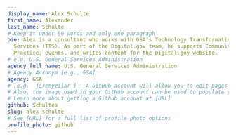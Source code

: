 ```yaml
---
display_name: Alex Schulte
first_name: Alexander
last_name: Schulte
# Keep it under 50 words and only one paragraph
bio: Alex is a consultant who works with GSA’s Technology Transformation
  Services (TTS). As part of the Digital.gov team, he supports Communities of
  Practice, events, and writes content for the Digital.gov website.
# e.g. U.S. General Services Administration
agency_full_name: U.S. General Services Administration
# Agency Acronym [e.g., GSA]
agency: GSA
# [e.g. 'jeremyzilar'] — A GitHub account will allow you to edit pages on Digital.gov.
# Also, the image used in your GitHub account can be used to populate your digital.gov profile photo.
# Learn more about getting a Github account at [URL]
github: Schultea
slug: alex-schulte
# See [URL] for a full list of profile photo options
profile_photo: github
---
```

